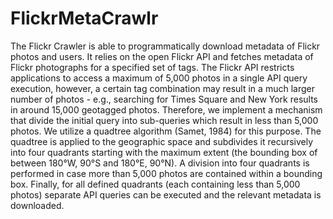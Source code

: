 FlickrMetaCrawlr
================
The Flickr Crawler  is able to programmatically download metadata of Flickr photos and users. It relies on the open Flickr API  and fetches metadata of Flickr photographs for a specified set of tags.
The Flickr API restricts applications to access a maximum of 5,000 photos in a single API query execution, however, a certain tag combination may result in a much larger number of photos - e.g., searching for Times Square and New York results in around 15,000 geotagged photos. Therefore, we implement a mechanism that divide the initial query into sub-queries which result in less than 5,000 photos. We utilize a quadtree algorithm (Samet, 1984) for this purpose. The quadtree is applied to the geographic space and subdivides it recursively into four quadrants starting with the maximum extent (the bounding box of between 180°W, 90°S and 180°E, 90°N). A division into four quadrants is performed in case more than 5,000 photos are contained within a bounding box. Finally, for all defined quadrants (each containing less than 5,000 photos) separate API queries can be executed and the relevant metadata is downloaded.

